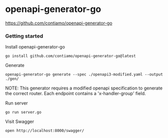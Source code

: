 # openapi-generator-go

https://github.com/contiamo/openapi-generator-go

### Getting started

Install openapi-generator-go
```shell
go install github.com/contiamo/openapi-generator-go@latest
```

Generate
```shell
openapi-generator-go generate --spec ./openapi3-modified.yaml --output ./gen/
```

NOTE: This generator requires a modified openapi specification to generate the correct router. Each endpoint contains a 'x-handler-group' field.

Run server
```shell
go run server.go
```

Visit Swagger
```shell
open http://localhost:8000/swagger/
```
